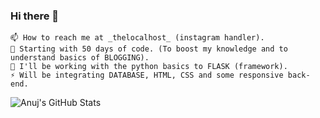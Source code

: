 ### Hi there 👋
```
📫 How to reach me at _thelocalhost_ (instagram handler).
🔭 Starting with 50 days of code. (To boost my knowledge and to understand basics of BLOGGING).
🌱 I'll be working with the python basics to FLASK (framework).
⚡ Will be integrating DATABASE, HTML, CSS and some responsive back-end.
```

<!--
| Programming Skills | Approx |
| --- | --- |
| `Python` | 45% |
| `C` | 30% |
| `C++` | 30% |
| `PhP` | 40% |
| `HTML` | 40% |
-->
<!--
<a href="#">
  <img align="left" alt="Languages and Tools used" src="https://github-readme-stats.vercel.app/api/top-langs/?username=anujverma28&show_icons=true&hide_border=true" />
</a>
<br>
-->
<a href="#">
  <img align="left" alt="Anuj's GitHub Stats" src="https://github-readme-stats.vercel.app/api?username=anujverma28&show_icons=true&theme=dark&hide_border=true" />
</a>
<br>

<!--
**anujverma28/anujverma28** is a ✨ _special_ ✨ repository because its `README.md` (this file) appears on your GitHub profile.

Here are some ideas to get you started:

- 🔭 I’m currently working on ...
- 🌱 I’m currently learning ...
- 👯 I’m looking to collaborate on ...
- 🤔 I’m looking for help with ...
- 💬 Ask me about ...
- 📫 How to reach me: ...
- 😄 Pronouns: ...
- ⚡ Fun fact: ...
-->

